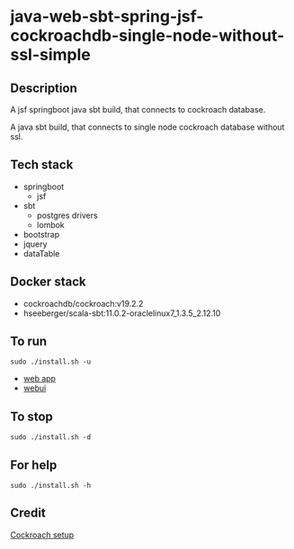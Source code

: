 # java-web-sbt-spring-jsf-cockroachdb-single-node-without-ssl-simple

## Description
A jsf springboot java sbt build,
that connects to cockroach database.

A java sbt build, that connects to single node
cockroach database without ssl.

## Tech stack
- springboot
  - jsf
- sbt
  - postgres drivers
  - lombok
- bootstrap
- jquery
- dataTable

## Docker stack
- cockroachdb/cockroach:v19.2.2
- hseeberger/scala-sbt:11.0.2-oraclelinux7_1.3.5_2.12.10

## To run
`sudo ./install.sh -u`
- [web app](http://localhost)
- [webui](http://localhost:8080)

## To stop
`sudo ./install.sh -d`

## For help
`sudo ./install.sh -h`

## Credit
[Cockroach setup](https://github.com/s0rg/cockroach-compose)
